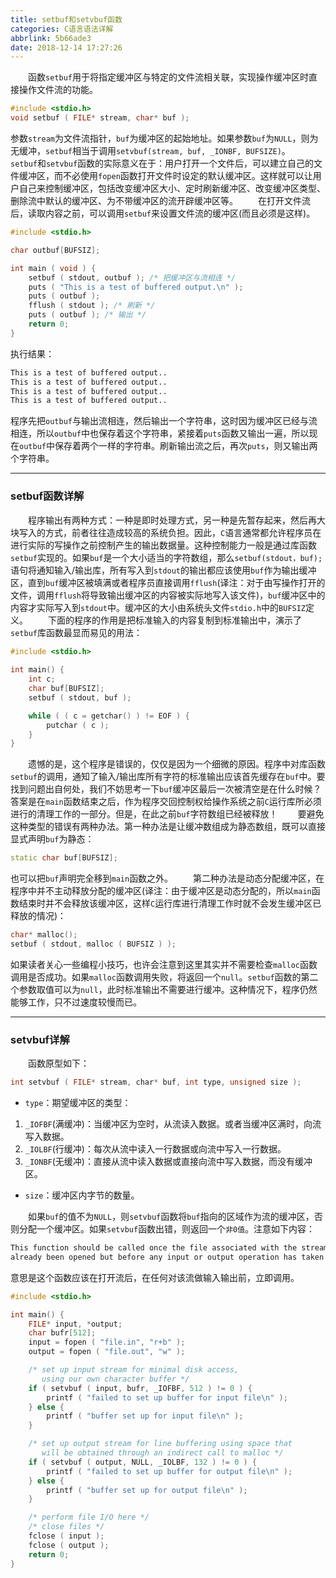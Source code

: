 ```yaml
---
title: setbuf和setvbuf函数
categories: C语言语法详解
abbrlink: 5b66ade3
date: 2018-12-14 17:27:26
---
```

&emsp;&emsp;函数`setbuf`用于将指定缓冲区与特定的文件流相关联，实现操作缓冲区时直接操作文件流的功能。<!--more-->

``` cpp
#include <stdio.h>
void setbuf ( FILE* stream, char* buf );
```

参数`stream`为文件流指针，`buf`为缓冲区的起始地址。如果参数`buf`为`NULL`，则为无缓冲，`setbuf`相当于调用`setvbuf(stream, buf, _IONBF, BUFSIZE)`。
&emsp;&emsp;`setbuf`和`setvbuf`函数的实际意义在于：用户打开一个文件后，可以建立自己的文件缓冲区，而不必使用`fopen`函数打开文件时设定的默认缓冲区。这样就可以让用户自己来控制缓冲区，包括改变缓冲区大小、定时刷新缓冲区、改变缓冲区类型、删除流中默认的缓冲区、为不带缓冲区的流开辟缓冲区等。
&emsp;&emsp;在打开文件流后，读取内容之前，可以调用`setbuf`来设置文件流的缓冲区(而且必须是这样)。

``` cpp
#include <stdio.h>

char outbuf[BUFSIZ];

int main ( void ) {
    setbuf ( stdout, outbuf ); /* 把缓冲区与流相连 */
    puts ( "This is a test of buffered output.\n" );
    puts ( outbuf );
    fflush ( stdout ); /* 刷新 */
    puts ( outbuf ); /* 输出 */
    return 0;
}
```

执行结果：

``` bash
This is a test of buffered output..
This is a test of buffered output..
This is a test of buffered output..
This is a test of buffered output..
```

程序先把`outbuf`与输出流相连，然后输出一个字符串，这时因为缓冲区已经与流相连，所以`outbuf`中也保存着这个字符串，紧接着`puts`函数又输出一遍，所以现在`outbuf`中保存着两个一样的字符串。刷新输出流之后，再次`puts`，则又输出两个字符串。

---

### setbuf函数详解

&emsp;&emsp;程序输出有两种方式：一种是即时处理方式，另一种是先暂存起来，然后再大块写入的方式，前者往往造成较高的系统负担。因此，`C`语言通常都允许程序员在进行实际的写操作之前控制产生的输出数据量。这种控制能力一般是通过库函数`setbuf`实现的。如果`buf`是一个大小适当的字符数组，那么`setbuf(stdout，buf);`语句将通知输入/输出库，所有写入到`stdout`的输出都应该使用`buf`作为输出缓冲区，直到`buf`缓冲区被填满或者程序员直接调用`fflush`(译注：对于由写操作打开的文件，调用`fflush`将导致输出缓冲区的内容被实际地写入该文件)，`buf`缓冲区中的内容才实际写入到`stdout`中。缓冲区的大小由系统头文件`stdio.h`中的`BUFSIZ`定义。
&emsp;&emsp;下面的程序的作用是把标准输入的内容复制到标准输出中，演示了`setbuf`库函数最显而易见的用法：

``` cpp
#include <stdio.h>
​
int main() {
    int c;
    char buf[BUFSIZ];
    setbuf ( stdout, buf );

    while ( ( c = getchar() ) != EOF ) {
        putchar ( c );
    }
}
```

&emsp;&emsp;遗憾的是，这个程序是错误的，仅仅是因为一个细微的原因。程序中对库函数`setbuf`的调用，通知了输入/输出库所有字符的标准输出应该首先缓存在`buf`中。要找到问题出自何处，我们不妨思考一下`buf`缓冲区最后一次被清空是在什么时候？答案是在`main`函数结束之后，作为程序交回控制权给操作系统之前`C`运行库所必须进行的清理工作的一部分。但是，在此之前`buf`字符数组已经被释放！
&emsp;&emsp;要避免这种类型的错误有两种办法。第一种办法是让缓冲数组成为静态数组，既可以直接显式声明`buf`为静态：

``` cpp
static char buf[BUFSIZ];
```

也可以把`buf`声明完全移到`main`函数之外。
&emsp;&emsp;第二种办法是动态分配缓冲区，在程序中并不主动释放分配的缓冲区(译注：由于缓冲区是动态分配的，所以`main`函数结束时并不会释放该缓冲区，这样`C`运行库进行清理工作时就不会发生缓冲区已释放的情况)：

``` cpp
char* malloc();
setbuf ( stdout, malloc ( BUFSIZ ) );
```

如果读者关心一些编程小技巧，也许会注意到这里其实并不需要检查`malloc`函数调用是否成功。如果`malloc`函数调用失败，将返回一个`null`。`setbuf`函数的第二个参数取值可以为`null`，此时标准输出不需要进行缓冲。这种情况下，程序仍然能够工作，只不过速度较慢而已。

---

### setvbuf详解

&emsp;&emsp;函数原型如下：

``` cpp
int setvbuf ( FILE* stream, c​har* buf, int type, unsigned size );
```

- `type`：期望缓冲区的类型：

1. `_IOFBF`(满缓冲)：当缓冲区为空时，从流读入数据。或者当缓冲区满时，向流写入数据。
2. `_IOLBF`(行缓冲)：每次从流中读入一行数据或向流中写入一行数据。
3. `_IONBF`(无缓冲)：直接从流中读入数据或直接向流中写入数据，而没有缓冲区。

- `size`：缓冲区内字节的数量。

&emsp;&emsp;如果`buf`的值不为`NULL`，则`setvbuf`函数将`buf`指向的区域作为流的缓冲区，否则分配一个缓冲区。如果`setvbuf`函数出错，则返回一个`非0值`。注意如下内容：

``` bash
This function should be called once the file associated with the stream has
already been opened but before any input or output operation has taken place.
```

意思是这个函数应该在打开流后，在任何对该流做输入输出前，立即调用。

``` cpp
#include <stdio.h>

int main() {
    FILE* input, *output;
    char bufr[512];
    input = fopen ( "file.in", "r+b" );
    output = fopen ( "file.out", "w" );

    /* set up input stream for minimal disk access,
       using our own character buffer */
    if ( setvbuf ( input, bufr, _IOFBF, 512 ) != 0 ) {
        printf ( "failed to set up buffer for input file\n" );
    } else {
        printf ( "buffer set up for input file\n" );
    }

    /* set up output stream for line buffering using space that
       will be obtained through an indirect call to malloc */
    if ( setvbuf ( output, NULL, _IOLBF, 132 ) != 0 ) {
        printf ( "failed to set up buffer for output file\n" );
    } else {
        printf ( "buffer set up for output file\n" );
    }

    /* perform file I/O here */
    /* close files */
    fclose ( input );
    fclose ( output );
    return 0;
}
```